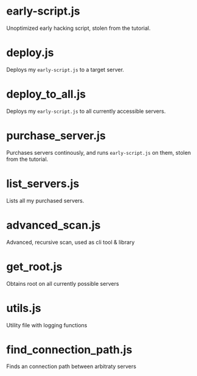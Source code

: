 # early-script.js

Unoptimized early hacking script, stolen from the tutorial.

# deploy.js

Deploys my `early-script.js` to a target server.

# deploy_to_all.js

Deploys my `early-script.js` to all currently accessible servers.

# purchase_server.js

Purchases servers continously, and runs `early-script.js` on them, stolen from the tutorial.

# list_servers.js

Lists all my purchased servers.

# advanced_scan.js

Advanced, recursive scan, used as cli tool & library

# get_root.js

Obtains root on all currently possible servers

# utils.js

Utility file with logging functions

# find_connection_path.js

Finds an connection path between arbitraty servers